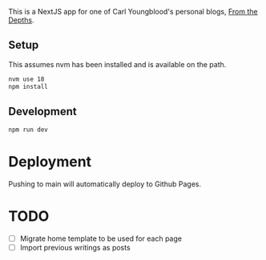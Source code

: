 This is a NextJS app for one of Carl Youngblood's personal blogs, [From the Depths](https://blog.youngbloods.org).

## Setup

This assumes nvm has been installed and is available on the path.

```bash
nvm use 18
npm install
```

## Development

```bash
npm run dev
```

# Deployment

Pushing to main will automatically deploy to Github Pages.

# TODO

- [ ] Migrate home template to be used for each page
- [ ] Import previous writings as posts